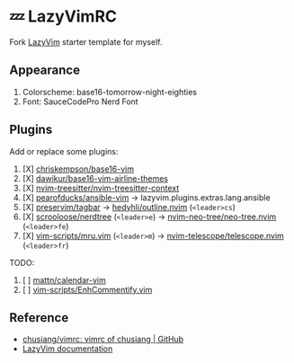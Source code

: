 # 💤 LazyVimRC

Fork [LazyVim](https://github.com/LazyVim/LazyVim) starter template for myself.

## Appearance

1. Colorscheme: base16-tomorrow-night-eighties
1. Font: SauceCodePro Nerd Font

## Plugins

Add or replace some plugins:

1. [X] [chriskempson/base16-vim][base16-vim]
1. [X] [dawikur/base16-vim-airline-themes][base16-vim-airline-themes]
1. [X] [nvim-treesitter/nvim-treesitter-context][nvim-treesitter-context]
1. [X] [pearofducks/ansible-vim][ansible-vim] -> lazyvim.plugins.extras.lang.ansible
1. [X] [preservim/tagbar][tagbar] -> [hedyhli/outline.nvim][outline.nvim] (`<leader>cs`)
1. [X] [scrooloose/nerdtree][nerdtree] (`<leader>e`) ->
        [nvim-neo-tree/neo-tree.nvim][neo-tree.nvim] (`<leader>fe`)
1. [X] [vim-scripts/mru.vim][mru.vim] (`<leader>m`) ->
        [nvim-telescope/telescope.nvim][telescope.nvim] (`<leader>fr`)

TODO:

1. [ ] [mattn/calendar-vim][calendar-vim]
1. [ ] [vim-scripts/EnhCommentify.vim][EnhCommentify.vim]

[EnhCommentify.vim]: https://github.com/vim-scripts/EnhCommentify.vim
[ansible-vim]: https://github.com/pearofducks/ansible-vim
[base16-vim-airline-themes]: https://github.com/dawikur/base16-vim-airline-themes
[base16-vim]: https://github.com/chriskempson/base16-vim
[calendar-vim]: https://github.com/mattn/calendar-vim
[mru.vim]: https://github.com/vim-scripts/mru.vim
[neo-tree.nvim]: https://github.com/nvim-neo-tree/neo-tree.nvim
[nerdtree]: https://github.com/preservim/nerdtree
[nvim-treesitter-context]: https://github.com/nvim-treesitter/nvim-treesitter-context
[outline.nvim]: https://github.com/hedyhli/outline.nvim
[tagbar]: https://github.com/preservim/tagbar
[telescope.nvim]: https://github.com/nvim-telescope/telescope.nvim

## Reference

* [chusiang/vimrc: vimrc of chusiang | GitHub](https://github.com/chusiang/vimrc)
* [LazyVim documentation](https://lazyvim.github.io/installation)
